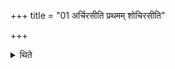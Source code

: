 +++
title = "01 अर्चिरसीति प्रथमम् शोचिरसीति"

+++

<details><summary>थिते</summary>

अर्चिरसीति प्रथमम् । शोचिरसीति द्वितीयम् । ज्योतिरसि तपोऽसीति तृतीयम् १
</details>
